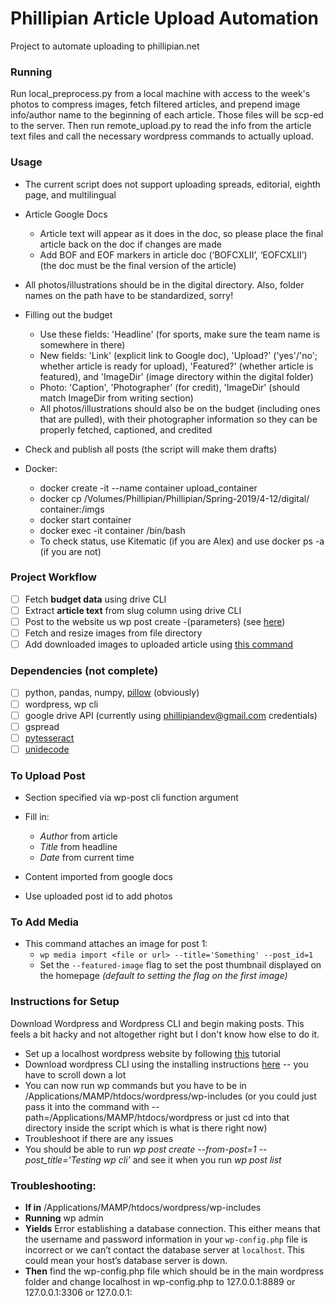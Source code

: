 # Phillipian Article Upload Automation
Project to automate uploading to phillipian.net
### Running
Run local_preprocess.py from a local machine with access to the week's photos to compress images, fetch filtered articles, and prepend image info/author name to the beginning of each article. Those files will be scp-ed to the server. Then run remote_upload.py to read the info from the article text files and call the necessary wordpress commands to actually upload.
### Usage
- The current script does not support uploading spreads, editorial, eighth page, and multilingual
- Article Google Docs
  - Article text will appear as it does in the doc, so please place the final article back on the doc if changes are made
  - Add BOF and EOF markers in article doc (‘BOFCXLII’, ‘EOFCXLII’) (the doc must be the final version of the article)
- All photos/illustrations should be in the digital directory. Also, folder names on the path have to be standardized, sorry!
- Filling out the budget
  - Use these fields: 'Headline' (for sports, make sure the team name is somewhere in there)
  - New fields: 'Link' (explicit link to Google doc), 'Upload?' ('yes'/'no'; whether article is ready for upload), 'Featured?' (whether article is featured), and 'ImageDir' (image directory within the digital folder)
  - Photo: 'Caption', 'Photographer' (for credit), 'ImageDir' (should match ImageDir from writing section)
  - All photos/illustrations should also be on the budget (including ones that are pulled), with their photographer information so they can be properly fetched, captioned, and credited
- Check and publish all posts (the script will make them drafts)


- Docker: 
  - docker create -it --name container upload_container
  - docker cp /Volumes/Phillipian/Phillipian/Spring-2019/4-12/digital/ container:/imgs
  - docker start container
  - docker exec -it container /bin/bash
  - To check status, use Kitematic (if you are Alex) and use docker ps -a (if you are not)
### Project Workflow
- [ ] Fetch **budget data** using drive CLI 
- [ ] Extract **article text** from slug column using drive CLI
- [ ] Post to the website us wp post create -(parameters) (see [here](https://developer.wordpress.org/cli/commands/post/create/))
- [ ] Fetch and resize images from file directory
- [ ] Add downloaded images to uploaded article using [this command](https://developer.wordpress.org/cli/commands/media/import/)
### Dependencies (not complete)
- [ ] python, pandas, numpy, [pillow](https://github.com/python-pillow/Pillow) (obviously)
- [ ] wordpress, wp cli
- [ ] google drive API (currently using phillipiandev@gmail.com credentials)
- [ ] gspread
- [ ] [pytesseract](https://pypi.org/project/pytesseract/)
- [ ] [unidecode](https://pypi.org/project/Unidecode/)
### To Upload Post
- Section specified via wp-post cli function argument
- Fill in:
  - _Author_ from article
  - _Title_ from headline
  - _Date_ from current time
- Content imported from google docs

- Use uploaded post id to add photos
### To Add Media
- This command attaches an image for post 1:
  - `wp media import <file or url> --title='Something' --post_id=1`
  - Set the `--featured-image` flag to set the post thumbnail displayed on the homepage _(default to setting the flag on the first image)_

### Instructions for Setup
Download Wordpress and Wordpress CLI and begin making posts. This feels a bit hacky and not altogether right but I don't know how else to do it.
- Set up a localhost wordpress website by following [this](https://crunchify.com/how-to-install-wordpress-locally-on-mac-os-x-using-mamp/) tutorial
- Download wordpress CLI using the installing instructions [here](https://wp-cli.org/) -- you have to scroll down a lot
- You can now run wp commands but you have to be in /Applications/MAMP/htdocs/wordpress/wp-includes (or you could just pass it into the command with --path=/Applications/MAMP/htdocs/wordpress or just cd into that directory inside the script which is what is there right now)
- Troubleshoot if there are any issues
- You should be able to run _wp post create --from-post=1 --post_title='Testing wp cli'_ and see it when you run _wp post list_

### Troubleshooting:
- **If in** /Applications/MAMP/htdocs/wordpress/wp-includes
- **Running** wp admin
- **Yields** Error establishing a database connection. This either means that the username and password information in your `wp-config.php` file is incorrect or we can’t contact the database server at `localhost`. This could mean your host’s database server is down.
- **Then** find the wp-config.php file which should be in the main wordpress folder and change localhost in wp-config.php to 127.0.0.1:8889 or 127.0.0.1:3306 or 127.0.0.1:<whatever port you have on MAMP>

